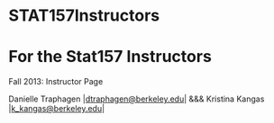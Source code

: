 STAT157Instructors
==================

For the Stat157 Instructors 
==================

Fall 2013: Instructor Page

Danielle Traphagen |dtraphagen@berkeley.edu|
&&&
Kristina Kangas |k_kangas@berkeley.edu|
